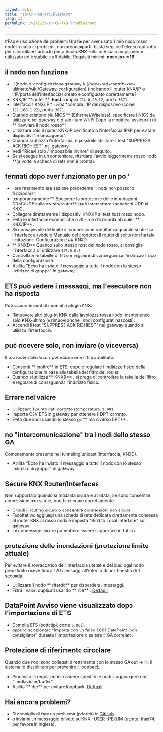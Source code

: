 ```yaml
---
layout: wiki
title: "zh-CN-FAQ-Troubleshoot"
lang: it
permalink: /wiki/it-zh-CN-FAQ-Troubleshoot
---
```

---
#Faq e risoluzione dei problemi
Grazie per aver usato il mio nodo rosso nodo!In caso di problemi, non preoccuparti: basta seguire l'elenco qui sotto per controllare l'articolo per articolo.KNX -ultimo è stato ampiamente utilizzato ed è stabile e affidabile.
Requisiti minimi: **node.js> = 16**
## il nodo non funziona
- Il [nodo di configurazione gateway è (/node-red-contrib-knx-ultimate/wiki/Gateway-configuration) (indicando il router KNX/IP o l'IP/porta dell'interfaccia) creato e configurato correttamente?
- KNX/IP **router ** :**host** compila `224.0.23.12`, porta` 3671`.
- Interfaccia KNX/IP * ***:** Host**compila l'IP del dispositivo (come `192.168.1.22`), porta` 3671`.
- Quando esistono più NICS ** (Ethernet/Wireless), specificare i NICS da utilizzare nel gateway o disabilitare Wi-Fi.Dopo la modifica, assicurati di ** riavviare il nodo rosso**.
- Utilizzare solo il router KNX/IP certificato o l'interfaccia IP/IP per evitare dispositivi "in uno/agente".
- Quando si utilizza l'interfaccia, è possibile abilitare il test "SUPPRESS ACK RICHIEST" nel gateway.
- Vedi "Ricevi solo / Impossibile inviare" di seguito.
- Se si esegue in un contenitore, ritardare l'avvio leggermente rosso nodo **(a volte la scheda di rete non è pronta).
## fermati dopo aver funzionato per un po '
- Fare riferimento alla sezione precedente "I nodi non possono funzionare".
- temporaneamente ** Spegnere la protezione delle inondazioni DDoS/UDP sullo switch/router** (può intercettare i pacchetti UDP di KNX).
- Collegare direttamente i dispositivi KNX/IP al test host rosso nodo.
- Evita le interfacce economiche o all -in e dai priorità al router ** KNX/IP** .
- Sii consapevole del limite di connessione simultanea quando si utilizza l'interfaccia (vedere Manuale del prodotto).Il router di solito non ha tale limitazione.
Configurazione ## KNXD
- ** KNXD** Quando sullo stesso host del nodo rosso, si consiglia l'interfaccia di utilizzare `127.0.0.1`.
- Controllare le tabelle di filtro e regolare di conseguenza l'indirizzo fisico della configurazione.
- Abilita "Echo ha inviato il messaggio a tutto il nodo con lo stesso indirizzo di gruppo" in gateway.
## ETS può vedere i messaggi, ma l'esecutore non ha risposta
Può essere in conflitto con altri plugin KNX.
- Rimuovere altri plug-in KNX dalla tavolozza rossa nodo, mantenendo solo KNX-ultimo (e rimuovi anche i nodi configurati nascosti).
- Accendi il test "SUPPRESS ACK RICHIEST" nel gateway quando si utilizza l'interfaccia.
## può ricevere solo, non inviare (o viceversa)
Il tuo router/interfaccia potrebbe avere il filtro abilitato.
- Consenti ** inoltro** in ETS; oppure regolare l'indirizzo fisico della configurazione in base alla tabella del filtro del router.
- Quando si utilizza ** KNXD** , si prega di controllare la tabella del filtro e regolare di conseguenza l'indirizzo fisico.
## Errore nel valore
- Utilizzare il punto dati corretto (temperatura: `9.001`).
- Importa CSV ETS in gateway per ottenere il DPT corretto.
- Evita due nodi usando lo stesso ga ** ma diverso DPT** .
## no "intercomunicazione" tra i nodi dello stesso GA
Comunemente presente nel tunneling/unicast (interfaccia, KNXD).
- Abilita "Echo ha inviato il messaggio a tutto il nodo con lo stesso indirizzo di gruppo" in gateway.
## Secure KNX Router/Interfaces
Non supportato quando la modalità sicura è abilitata; Se sono consentite connessioni non sicure, può funzionare correttamente.
- Chiudi il routing sicuro o consentire connessioni non sicure.
- Facoltativo: aggiungi una scheda di rete dedicata direttamente connessa al router KNX al rosso nodo e imposta "Bind to Local Interface" sul gateway.
- Le connessioni sicure potrebbero essere supportate in futuro.
## protezione delle inondazioni (protezione limite attuale)
Per evitare il sovraccarico dell'interfaccia utente e del bus: ogni nodo predefinito riceve fino a 120 messaggi all'interno di una finestra di 1 seconda.
- Utilizzare il nodo ** ritardo** per disperdere i messaggi.
- Filtra i valori duplicati usando ** rbe** .
[Dettagli](/node-red-contrib-knx-ultimate/wiki/Protections)
## DataPoint Avviso viene visualizzato dopo l'importazione di ETS
- Compila ETS (sottotipi, come `5.001`).
- oppure selezionare "Importa con un falso 1.001 DataPoint (non consigliato)" durante l'importazione o saltare il GA correlato.
## Protezione di riferimento circolare
Quando due nodi sono collegati direttamente con lo stesso GA out → In, il sistema lo disabiliterà per prevenire il loopback.
- Processo di regolazione: dividere questi due nodi o aggiungere nodi "mediazione/buffer".
- Abilita ** rbe** per evitare loopback.
[Dettagli](/node-red-contrib-knx-ultimate/wiki/Protections)
## Hai ancora problemi?
- Si consiglia di fare un problema (priorità) in [GitHub](https://github.com/Supergiovane/node-red-contrib-knx-ultimate/issues).
- o inviami un messaggio privato su [KNX -USER -PERUM](https://knx-user-forum.de) (utente: thax74; per favore in inglese).
